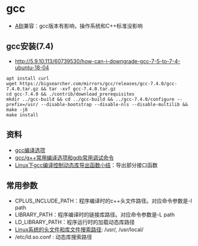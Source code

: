 # gcc
* [ABI](https://gcc.gnu.org/onlinedocs/libstdc++/manual/abi.html)兼容：gcc版本有影响，操作系统和C++标准没影响

## gcc安装(7.4)
* http://5.9.10.113/60739530/how-can-i-downgrade-gcc-7-5-to-7-4-ubuntu-18-04
```
apt install curl
wget https://bigsearcher.com/mirrors/gcc/releases/gcc-7.4.0/gcc-7.4.0.tar.gz && tar -xvf gcc-7.4.0.tar.gz
cd gcc-7.4.0 && ./contrib/download_prerequisites
mkdir ../gcc-build && cd ../gcc-build && ../gcc-7.4.0/configure --prefix=/usr/ --disable-bootstrap --disable-nls --disable-multilib && make -j8
make install
```

## 资料
* [gcc编译选项](https://www.jianshu.com/p/223d8b6aa879)
* [gcc/g++常用编译选项和gdb常用调试命令](https://andrewpqc.github.io/2018/11/25/gcc-and-gdb/)
* [Linux下gcc编译控制动态库导出函数小结](https://developer.aliyun.com/article/243843)：导出部分接口函数

## 常用参数
* CPLUS_INCLUDE_PATH：程序编译时的c++头文件路径。对应命令参数是-I path
* LIBRARY_PATH：程序编译时的链接库路径。对应命令参数是-L path
* LD_LIBRARY_PATH：程序运行时的加载动态库路径
* [Linux系统的头文件和库文件搜索路径](https://my.oschina.net/alphajay/blog/4953): /usr/, /usr/local/
* /etc/ld.so.conf : 动态库搜索路径

